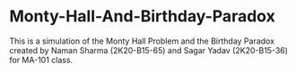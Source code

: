 # Monty-Hall-And-Birthday-Paradox
This is a simulation of the Monty Hall Problem and the Birthday Paradox created by Naman Sharma (2K20-B15-65) and Sagar Yadav (2K20-B15-36) for MA-101 class.
